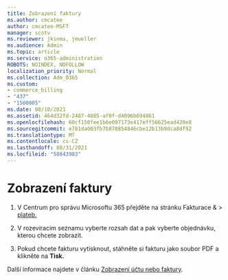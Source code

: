 ```yaml
---
title: Zobrazení faktury
ms.author: cmcatee
author: cmcatee-MSFT
manager: scotv
ms.reviewer: jkinma, jmueller
ms.audience: Admin
ms.topic: article
ms.service: o365-administration
ROBOTS: NOINDEX, NOFOLLOW
localization_priority: Normal
ms.collection: Adm_O365
ms.custom:
- commerce_billing
- "437"
- "1500005"
ms.date: 08/10/2021
ms.assetid: 464d32fd-2487-4885-af0f-d4096b694861
ms.openlocfilehash: 60cf150fee1b6e097173e417eff56625ead420e8
ms.sourcegitcommit: e781da003fb7b878854846cbe12b13b9dca8df92
ms.translationtype: MT
ms.contentlocale: cs-CZ
ms.lasthandoff: 08/31/2021
ms.locfileid: "58843983"
---
```

# <a name="view-my-bill-or-invoice"></a>Zobrazení faktury

1. V Centrum pro správu Microsoftu 365 přejděte na stránku  Fakturace & \> [plateb.](https://go.microsoft.com/fwlink/p/?linkid=848039)

2. V rozevíracím seznamu vyberte rozsah dat a pak vyberte objednávku, kterou chcete zobrazit.

3. Pokud chcete fakturu vytisknout, stáhněte si fakturu jako soubor PDF a klikněte na **Tisk.**

Další informace najdete v článku [Zobrazení účtu nebo faktury](https://docs.microsoft.com/microsoft-365/commerce/billing-and-payments/view-your-bill-or-invoice).

